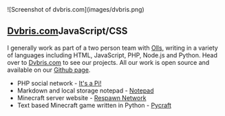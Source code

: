 <div class="img-container">![Screenshot of dvbris.com](images/dvbris.png)</div>

## [Dvbris.com](https://dvbris.com)<span class="lang">JavaScript/CSS</span>

I generally work as part of a two person team with [Olls](https://oliverfaircliff.com), writing in a variety of languages including HTML, JavaScript, PHP, Node.js and Python. Head over to [Dvbris.com](https://dvbris.com) to see our projects. All our work is open source and available on our [Github page](https://github.com/itsapi).

*   PHP social network - [It's a Pi!](https://itsapi.dvbris.com)
*   Markdown and local storage notepad - [Notepad](https://dvbris.com/projects/notepad)
*   Minecraft server website - [Respawn Network](https://dvbris.com/respawn)
*   Text based Minecraft game written in Python - [Pycraft](https://github.com/itsapi/pycraft)
